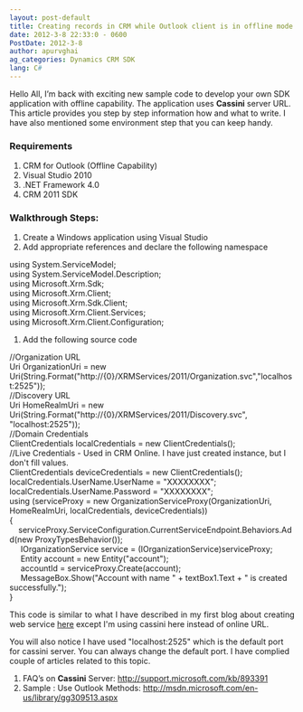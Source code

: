 ```yaml
---
layout: post-default
title: Creating records in CRM while Outlook client is in offline mode.
date: 2012-3-8 22:33:0 - 0600
PostDate: 2012-3-8
author: apurvghai
ag_categories: Dynamics CRM SDK
lang: C#
---
```

<div class="blogsite">
<p>Hello All, I&rsquo;m back with exciting new sample code to develop your own SDK application with offline capability. The application uses <strong>Cassini</strong> server URL. This article provides you step by step information how and what to write. I have also mentioned some environment step that you can keep handy.</p>
<h3>Requirements</h3>
<ol>
<li>CRM for Outlook (Offline Capability)</li>
<li>Visual Studio 2010</li>
<li>.NET Framework 4.0</li>
<li>CRM 2011 SDK</li>
</ol>
<h3>Walkthrough Steps:</h3>
<ol>
<li>Create a Windows application using Visual Studio</li>
<li>Add appropriate references and declare the following namespace</li>
</ol>
<p class="sourceCode"><span class="functionName">using</span> System.ServiceModel;<br /> <span class="functionName">using</span> System.ServiceModel.Description;<br /> <span class="functionName">using</span> Microsoft.Xrm.Sdk;<br /> <span class="functionName">using</span> Microsoft.Xrm.Client;<br /> <span class="functionName">using</span> Microsoft.Xrm.Sdk.Client;<br /> <span class="functionName">using</span> Microsoft.Xrm.Client.Services;<br /> <span class="functionName">using</span> Microsoft.Xrm.Client.Configuration;</p>
<ol>
<li>Add the following source code</li>
</ol>
<p class="sourceCode">//<span class="greenCode">Organization URL</span><br /> <span class="className">Uri</span> OrganizationUri = <span class="functionName">new</span> <span class="className">Uri</span>(<span class="functionName">String</span>.Format(<span class="stringData">"http://{0}/XRMServices/2011/Organization.svc"</span>,<span class="stringData">"localhost:2525"</span>)); <br /> //<span class="greenCode">Discovery URL</span><br /> <span class="className">Uri</span> HomeRealmUri = <span class="functionName">new</span> <span class="className">Uri</span>(<span class="functionName">String</span>.Format(<span class="stringData">"http://{0}/XRMServices/2011/Discovery.svc"</span>, <span class="stringData"> "localhost:2525"</span>));<br /> //<span class="greenCode">Domain Credentials</span><br /> <span class="className">ClientCredentials</span> localCredentials = <span class="functionName"> new</span> <span class="className">ClientCredentials</span>();<br /> //<span class="greenCode">Live Credentials - Used in CRM Online. I have just created instance, but I don't fill values.</span><br /> <span class="className">ClientCredentials</span> deviceCredentials = <span class="functionName"> new</span> <span class="className">ClientCredentials</span>();<br /> localCredentials.UserName.UserName = "<span class="stringData">XXXXXXXX</span>";<br /> localCredentials.UserName.Password = "<span class="stringData">XXXXXXXX</span>";<br /> <span class="functionName">using</span> (serviceProxy = <span class="functionName">new</span> <span class="className">OrganizationServiceProxy</span>(OrganizationUri, HomeRealmUri, localCredentials, deviceCredentials))<br /> {<br /> &nbsp;&nbsp;&nbsp;&nbsp;serviceProxy.ServiceConfiguration.CurrentServiceEndpoint.Behaviors.Add(<span class="functionName">new</span> <span class="className">ProxyTypesBehavior</span>());<br /> &nbsp;&nbsp;&nbsp;&nbsp; <span class="className">IOrganizationService</span> service = (<span class="className">IOrganizationService</span>)serviceProxy;<br /> &nbsp;&nbsp;&nbsp;&nbsp; <span class="className">Entity</span> account = new <span class="className">Entity</span>("account");<br /> &nbsp;&nbsp;&nbsp;&nbsp; accountId = serviceProxy.Create(account);<br /> &nbsp;&nbsp;&nbsp;&nbsp; <span class="className">MessageBox</span>.Show("Account with name " + textBox1.Text + " is created successfully.");<br /> }</p>
<p align="justify">This code is similar to what I have described in my first blog about creating web service <a href="http://blogs.msdn.com/b/apurvghai/archive/2011/08/26/create-your-custom-web-service-and-integrate-with-crm-2011-online.aspx">here</a> except I'm using cassini here instead of online URL.</p>
<p>You will also notice I have used <span class="stringData">"localhost:2525"</span> which is the default port for cassini server. You can always change the default port. I have complied couple of articles related to this topic.</p>
<ol>
<li>FAQ&rsquo;s on <strong>Cassini</strong> Server: <a href="http://support.microsoft.com/kb/893391"> http://support.microsoft.com/kb/893391</a></li>
<li>Sample : Use Outlook Methods: <a href="http://msdn.microsoft.com/en-us/library/gg309513.aspx"> http://msdn.microsoft.com/en-us/library/gg309513.aspx</a></li>
</ol></div>
